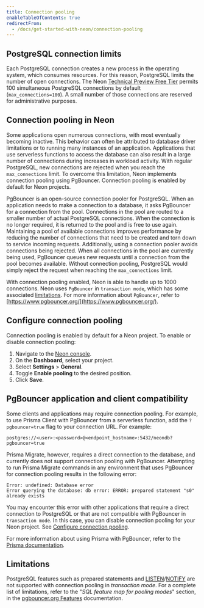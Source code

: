 ```yaml
---
title: Connection pooling
enableTableOfContents: true
redirectFrom:
  - /docs/get-started-with-neon/connection-pooling
---
```


## PostgreSQL connection limits

Each PostgreSQL connection creates a new process in the operating system, which consumes resources. For this reason, PostgreSQL limits the number of open connections. The Neon [Technical Preview Free Tier](/docs/reference/technical-preview-free-tier) permits 100 simultaneous PostgreSQL connections by default (`max_connections=100`). A small number of those connections are reserved for administrative purposes.

## Connection pooling in Neon

Some applications open numerous connections, with most eventually becoming inactive. This behavior can often be attributed to database driver limitations or to running many instances of an application. Applications that use serverless functions to access the database can also result in a large number of connections during increases in workload activity. With regular PostgreSQL, new connections are rejected when you reach the `max_connections` limit. To overcome this limitation, Neon implements connection pooling using PgBouncer. Connection pooling is enabled by default for Neon projects.

PgBouncer is an open-source connection pooler for PostgreSQL. When an application needs to make a connection to a database, it asks PgBouncer for a connection from the pool. Connections in the pool are routed to a smaller number of actual PostgreSQL connections. When the connection is no longer required, it is returned to the pool and is free to use again. Maintaining a pool of available connections improves performance by reducing the number of connections that need to be created and torn down to service incoming requests. Additionally, using a connection pooler avoids connections being rejected. When all connections in the pool are currently being used, PgBouncer queues new requests until a connection from the pool becomes available. Without connection pooling, PostgreSQL would simply reject the request when reaching the `max_connections` limit.

With connection pooling enabled, Neon is able to handle up to 1000 connections. Neon uses `PgBouncer` in `transaction mode`, which has some associated [limitations](#limitations). For more information about `PgBouncer`, refer to [https://www.pgbouncer.org/](https://www.pgbouncer.org/).

## Configure connection pooling

Connection pooling is enabled by default for a Neon project. To enable or disable connection pooling:

1. Navigate to the [Neon console](https://console.neon.tech/).
2. On the **Dashboard**, select your project.
3. Select **Settings** > **General**.
5. Toggle **Enable pooling** to the desired position.
6. Click **Save**.

## PgBouncer application and client compatibility

Some clients and applications may require connection pooling. For example, to use Prisma Client with PgBouncer from a serverless function, add the `?pgbouncer=true` flag to your connection URL. For example:

```text
postgres://<user>:<password>@<endpoint_hostname>:5432/neondb?pgbouncer=true
```

Prisma Migrate, however, requires a direct connection to the database, and currently does not support connection pooling with PgBouncer. Attempting to run Prisma Migrate commands in any environment that uses PgBouncer for connection pooling results in the following error:

```text
Error: undefined: Database error
Error querying the database: db error: ERROR: prepared statement "s0" already exists
```

You may encounter this error with other applications that require a direct connection to PostgreSQL or that are not compatible with PgBouncer in `transaction mode`. In this case, you can disable connection pooling for your Neon project. See [Configure connection pooling](#configure-connection-pooling).

For more information about using Prisma with PgBouncer, refer to the [Prisma documentation](https://www.prisma.io/docs/guides/performance-and-optimization/connection-management/configure-pg-bouncer#add-pgbouncer-to-the-connection-url).

## Limitations

PostgreSQL features such as prepared statements and [LISTEN](https://www.postgresql.org/docs/15/sql-listen.html)/[NOTIFY](https://www.postgresql.org/docs/15/sql-notify.html) are not supported with connection pooling in _transaction mode_. For a complete list of limitations, refer to the "_SQL feature map for pooling modes_" section, in the [pgbouncer.org Features](https://www.pgbouncer.org/features.html) documentation.

